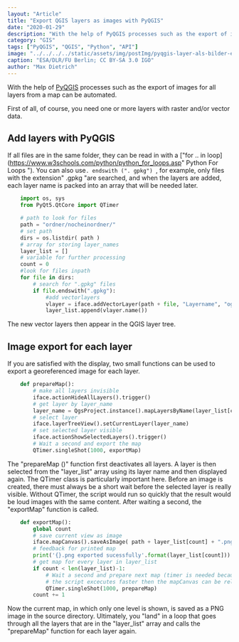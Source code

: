 ```yaml
---
layout: "Article"
title: "Export QGIS layers as images with PyQGIS"
date: "2020-01-29"
description: "With the help of PyQGIS processes such as the export of images for all layers from a map can be automated."
category: "GIS"
tags: ["PyQGIS", "QGIS", "Python", "API"]
image: "../../../../static/assets/img/postImg/pyqgis-layer-als-bilder-exportieren.jpg"
caption: "ESA/DLR/FU Berlin; CC BY-SA 3.0 IGO"
author: "Max Dietrich"
---
```


With the help of [PyQGIS](https://docs.qgis.org/2.18/de/docs/pyqgis_developer_cookbook/index.html "PyQGIS") processes such as the export of images for all layers from a map can be automated.

First of all, of course, you need one or more layers with raster and/or vector data.

## Add layers with PyQGIS

If all files are in the same folder, they can be read in with a ["for .. in loop](https://www.w3schools.com/python/python_for_loops.asp" Python For Loops "). You can also use`. endswith (". gpkg") `, for example, only files with the extension" .gpkg "are searched, and when the layers are added, each layer name is packed into an array that will be needed later.

```py
    import os, sys
    from PyQt5.QtCore import QTimer

    # path to look for files
    path = "ordner/nocheinordner/"
    # set path
    dirs = os.listdir( path )
    # array for storing layer_names
    layer_list = []
    # variable for further processing
    count = 0
    #look for files inpath
    for file in dirs:
    	# search for ".gpkg" files 
        if file.endswith(".gpkg"):
    		#add vectorlayers
            vlayer = iface.addVectorLayer(path + file, "Layername", "ogr")
            layer_list.append(vlayer.name())
```

The new vector layers then appear in the QGIS layer tree.

## Image export for each layer

If you are satisfied with the display, two small functions can be used to export a georeferenced image for each layer.

```py
    def prepareMap():
        # make all layers invisible
    	iface.actionHideAllLayers().trigger()
        # get layer by layer_name
    	layer_name = QgsProject.instance().mapLayersByName(layer_list[count])[0]
        # select layer
    	iface.layerTreeView().setCurrentLayer(layer_name)
        # set selected layer visible
    	iface.actionShowSelectedLayers().trigger()
        # Wait a second and export the map
    	QTimer.singleShot(1000, exportMap) 
```

The "prepareMap ()" function first deactivates all layers. A layer is then selected from the "layer_list" array using its layer name and then displayed again. The QTimer class is particularly important here. Before an image is created, there must always be a short wait before the selected layer is really visible. Without QTimer, the script would run so quickly that the result would be loud images with the same content. After waiting a second, the "exportMap" function is called.

```py
    def exportMap(): 
        global count
    	# save current view as image
        iface.mapCanvas().saveAsImage( path + layer_list[count] + ".png" )
    	# feedback for printed map
        print('{}.png exported sucessfully'.format(layer_list[count]))
    	# get map for every layer in layer_list
        if count < len(layer_list)-1:
    		# Wait a second and prepare next map (timer is needed because otherwise all images have the samec content 
    		# the script excecutes faster then the mapCanvas can be reloaded
            QTimer.singleShot(1000, prepareMap) 
        count += 1
```
Now the current map, in which only one level is shown, is saved as a PNG image in the source directory. Ultimately, you "land" in a loop that goes through all the layers that are in the "layer_list" array and calls the "prepareMap" function for each layer again.